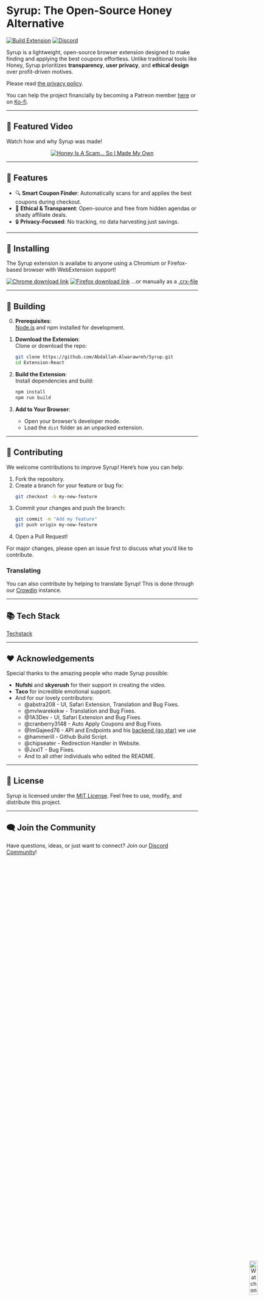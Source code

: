 # Syrup: The Open-Source Honey Alternative

[![Build Extension](https://github.com/Abdallah-Alwarawreh/Syrup/actions/workflows/build-extension.yml/badge.svg)](https://github.com/Abdallah-Alwarawreh/Syrup/actions/workflows/build-extension.yml) [![Discord](https://img.shields.io/discord/1322120002576453745?color=5865F2&label=Discord&logo=discord&logoColor=white)](https://dsc.gg/hexium)

Syrup is a lightweight, open-source browser extension designed to make finding and applying the best coupons effortless. Unlike traditional tools like Honey, Syrup prioritizes **transparency**, **user privacy**, and **ethical design** over profit-driven motives.

Please read [the privacy policy](https://joinsyrup.com/PrivacyPolicy).

You can help the project financially by becoming a Patreon member [here](https://www.patreon.com/c/abdallahalwarawreh/membership) or on [Ko-fi](https://ko-fi.com/abdallahalwarawreh).

---

## 🎥 Featured Video

Watch how and why Syrup was made!

<div align="center">  
  <a href="https://www.youtube.com/watch?v=uBy9rERgmlU">  
    <img src="imgs/thumbnail.png" alt="Honey Is A Scam... So I Made My Own">
    <img src="imgs/AvailableonYouTube-white-SVG.svg" alt="Watch on YouTube" style="position: absolute; bottom: 10px; right: 10px; width: 15%;">
  </a>  
</div>

---

## 🌟 Features

-   🔍 **Smart Coupon Finder**: Automatically scans for and applies the best coupons during checkout.
-   🌱 **Ethical & Transparent**: Open-source and free from hidden agendas or shady affiliate deals.
-   🔒 **Privacy-Focused**: No tracking, no data harvesting just savings.

---

## 💪 Installing

The Syrup extension is availabe to anyone using a Chromium or Firefox-based browser with WebExtension support!

[![Chrome download link](https://user-images.githubusercontent.com/585534/107280622-91a8ea80-6a26-11eb-8d07-77c548b28665.png)](https://chromewebstore.google.com/detail/syrup/odfgjmajnbkiabjnfiijllkihjpilfch)
[![Firefox download link](https://user-images.githubusercontent.com/585534/107280546-7b9b2a00-6a26-11eb-8f9f-f95932f4bfec.png)](https://addons.mozilla.org/en-US/firefox/addon/syrup)
...or manually as a [.crx-file](https://github.com/Abdallah-Alwarawreh/Syrup/releases/)

---

## 🚀 Building

0. **Prerequisites**: \
   [Node.js](https://nodejs.org/) and npm installed for development.
1. **Download the Extension**:  
   Clone or download the repo:

    ```bash
    git clone https://github.com/Abdallah-Alwarawreh/Syrup.git
    cd Extension-React
    ```

2. **Build the Extension**:  
   Install dependencies and build:

    ```bash
    npm install
    npm run build
    ```

3. **Add to Your Browser**:
    - Open your browser’s developer mode.
    - Load the `dist` folder as an unpacked extension.

---

## 🤝 Contributing

We welcome contributions to improve Syrup! Here’s how you can help:

1. Fork the repository.
2. Create a branch for your feature or bug fix:
    ```bash
    git checkout -b my-new-feature
    ```
3. Commit your changes and push the branch:
    ```bash
    git commit -m "Add my feature"
    git push origin my-new-feature
    ```
4. Open a Pull Request!

For major changes, please open an issue first to discuss what you’d like to contribute.

### Translating

You can also contribute by helping to translate Syrup! This is done through our [Crowdin](https://crowdin.com/project/syrup-extension) instance.

---

## 📚 Tech Stack

[Techstack](./techstack.md)

---

## ❤️ Acknowledgements

Special thanks to the amazing people who made Syrup possible:

-   **Nufshi** and **skyerush** for their support in creating the video.
-   **Taco** for incredible emotional support.
-   And for our lovely contributors:
    -   @abstra208 - UI, Safari Extension, Translation and Bug Fixes.
    -   @mvlwarekekw - Translation and Bug Fixes.
    -   @1A3Dev - UI, Safari Extension and Bug Fixes.
    -   @cranberry3148 - Auto Apply Coupons and Bug Fixes.
    -   @ImGajeed76 - API and Endpoints and his [backend (go star)](https://github.com/ImGajeed76/discountdb-api) we use
    -   @hammerill - Github Build Script.
    -   @chipseater - Redirection Handler in Website.
    -   @JxxIT - Bug Fixes.
    -   And to all other individuals who edited the README.

---

## 📄 License

Syrup is licensed under the [MIT License](LICENSE). Feel free to use, modify, and distribute this project.

---

## 🗨️ Join the Community

Have questions, ideas, or just want to connect? Join our [Discord Community](https://discord.com/invite/SxTjmsS2g9)!
